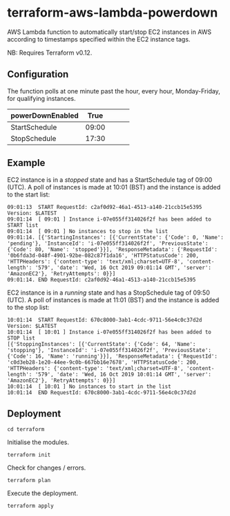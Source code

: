 # terraform-aws-lambda-powerdown

AWS Lambda function to automatically start/stop EC2 instances in AWS according to timestamps specified within the EC2 instance tags.

NB: Requires Terraform v0.12.

## Configuration

The function polls at one minute past the hour, every hour, Monday-Friday, for qualifying instances.

| powerDownEnabled | True  |   |   |   |
|------------------|-------|---|---|---|
| StartSchedule    | 09:00 |   |   |   |
| StopSchedule     | 17:30 |   |   |   |

## Example

EC2 instance is in a _stopped_ state and has a StartSchedule tag of 09:00 (UTC). A poll of instances is made at 10:01 (BST) and the instance is added to the start list: 

```
09:01:13  START RequestId: c2af0d92-46a1-4513-a140-21ccb15e5395 Version: $LATEST
09:01:14  [ 09:01 ] Instance i-07e055ff314026f2f has been added to START list
09:01:14  [ 09:01 ] No instances to stop in the list
09:01:14. [{'StartingInstances': [{'CurrentState': {'Code': 0, 'Name': 'pending'}, 'InstanceId': 'i-07e055ff314026f2f', 'PreviousState': {'Code': 80, 'Name': 'stopped'}}], 'ResponseMetadata': {'RequestId': '0b6fda3d-048f-4901-92be-082c87f1da16', 'HTTPStatusCode': 200, 'HTTPHeaders': {'content-type': 'text/xml;charset=UTF-8', 'content-length': '579', 'date': 'Wed, 16 Oct 2019 09:01:14 GMT', 'server': 'AmazonEC2'}, 'RetryAttempts': 0}}]
09:01:14. END RequestId: c2af0d92-46a1-4513-a140-21ccb15e5395
```
 
EC2 instance is in a _running_ state and has a StopSchedule tag of 09:50 (UTC). A poll of instances is made at 11:01 (BST) and the instance is added to the stop list:

```
10:01:14  START RequestId: 670c8000-3ab1-4cdc-9711-56e4c0c37d2d Version: $LATEST
10:01:14  [ 10:01 ] Instance i-07e055ff314026f2f has been added to STOP list
[{'StoppingInstances': [{'CurrentState': {'Code': 64, 'Name': 'stopping'}, 'InstanceId': 'i-07e055ff314026f2f', 'PreviousState': {'Code': 16, 'Name': 'running'}}], 'ResponseMetadata': {'RequestId': 'c0d3eb28-1e20-44ee-9c0b-667bb16e7678', 'HTTPStatusCode': 200, 'HTTPHeaders': {'content-type': 'text/xml;charset=UTF-8', 'content-length': '579', 'date': 'Wed, 16 Oct 2019 10:01:14 GMT', 'server': 'AmazonEC2'}, 'RetryAttempts': 0}}]
10:01:14  [ 10:01 ] No instances to start in the list
10:01:14  END RequestId: 670c8000-3ab1-4cdc-9711-56e4c0c37d2d
```

## Deployment

```
cd terraform
```

Initialise the modules.

```
terraform init
```

Check for changes / errors.

```
terraform plan
```

Execute the deployment.

```
terraform apply
```
